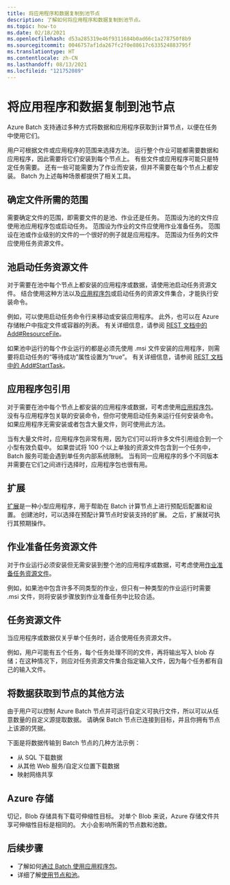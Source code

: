 ```yaml
---
title: 将应用程序和数据复制到池节点
description: 了解如何将应用程序和数据复制到池节点。
ms.topic: how-to
ms.date: 02/18/2021
ms.openlocfilehash: d53a285319e46f9311684b0ad66c1a278750f8b9
ms.sourcegitcommit: 0046757af1da267fc2f0e88617c633524883795f
ms.translationtype: HT
ms.contentlocale: zh-CN
ms.lasthandoff: 08/13/2021
ms.locfileid: "121752089"
---
```

# <a name="copy-applications-and-data-to-pool-nodes"></a>将应用程序和数据复制到池节点

Azure Batch 支持通过多种方式将数据和应用程序获取到计算节点，以便在任务中使用它们。

用户可根据文件或应用程序的范围来选择方法。 运行整个作业可能都需要数据和应用程序，因此需要将它们安装到每个节点上。 有些文件或应用程序可能只是特定任务需要。 还有一些可能需要为了作业而安装，但并不需要在每个节点上都安装。 Batch 为上述每种场景都提供了相关工具。

## <a name="determine-the-scope-required-of-a-file"></a>确定文件所需的范围

需要确定文件的范围，即需要文件的是池、作业还是任务。 范围设为池的文件应使用池应用程序包或启动任务。 范围设为作业的文件应使用作业准备任务。 范围设在池或作业级别的文件的一个很好的例子就是应用程序。 范围设为任务的文件应使用任务资源文件。

## <a name="pool-start-task-resource-files"></a>池启动任务资源文件

对于需要在池中每个节点上都安装的应用程序或数据，请使用池启动任务资源文件。 结合使用这种方法以及[应用程序包](batch-application-packages.md)或启动任务的资源文件集合，才能执行安装命令。  

例如，可以使用启动任务命令行来移动或安装应用程序。 此外，也可以在 Azure 存储帐户中指定文件或容器的列表。 有关详细信息，请参阅 [REST 文档中的 Add#ResourceFile](/rest/api/batchservice/pool/add#resourcefile)。

如果池中运行的每个作业运行的都是必须先使用 .msi 文件安装的应用程序，则需要将启动任务的“等待成功”属性设置为“true”。 有关详细信息，请参阅 [REST 文档中的 Add#StartTask](/rest/api/batchservice/pool/add#starttask)。

## <a name="application-package-references"></a>应用程序包引用

对于需要在池中每个节点上都安装的应用程序或数据，可考虑使用[应用程序包](batch-application-packages.md)。 没有与应用程序包关联的安装命令，但你可使用启动任务来运行任何安装命令。 如果应用程序无需安装或者包含大量文件，则可使用此方法。

当有大量文件时，应用程序包非常有用，因为它们可以将许多文件引用组合到一个小型有效负载中。 如果尝试将 100 个以上单独的资源文件包含到一个任务中，Batch 服务可能会遇到单任务内部系统限制。 当有同一应用程序的多个不同版本并需要在它们之间进行选择时，应用程序包也很有用。

## <a name="extensions"></a>扩展

[扩展](create-pool-extensions.md)是一种小型应用程序，用于帮助在 Batch 计算节点上进行预配后配置和设置。 创建池时，可以选择在预配计算节点时安装支持的扩展。 之后，扩展就可执行其预期操作。

## <a name="job-preparation-task-resource-files"></a>作业准备任务资源文件

对于作业运行必须安装但无需安装到整个池的应用程序或数据，可考虑使用[作业准备任务资源文件](./batch-job-prep-release.md)。

例如，如果池中包含许多不同类型的作业，但只有一种类型的作业运行时需要 .msi 文件，则将安装步骤放到作业准备任务中比较合适。

## <a name="task-resource-files"></a>任务资源文件

当应用程序或数据仅关乎单个任务时，适合使用任务资源文件。

例如，用户可能有五个任务，每个任务处理不同的文件，再将输出写入 blob 存储；在这种情况下，则应对任务资源文件集合指定输入文件，因为每个任务都有自己的输入文件。

## <a name="additional-ways-to-get-data-onto-nodes"></a>将数据获取到节点的其他方法

由于用户可以控制 Azure Batch 节点并可运行自定义可执行文件，所以可以从任意数量的自定义源提取数据。 请确保 Batch 节点已连接到目标，并且你拥有节点上该源的凭据。

下面是将数据传输到 Batch 节点的几种方法示例：

- 从 SQL 下载数据
- 从其他 Web 服务/自定义位置下载数据
- 映射网络共享

## <a name="azure-storage"></a>Azure 存储

切记，Blob 存储具有下载可伸缩性目标。 对单个 Blob 来说，Azure 存储文件共享可伸缩性目标是相同的。 大小会影响所需的节点数和池数。

## <a name="next-steps"></a>后续步骤

- 了解如何[通过 Batch 使用应用程序包](batch-application-packages.md)。
- 详细了解[使用节点和池](nodes-and-pools.md)。
